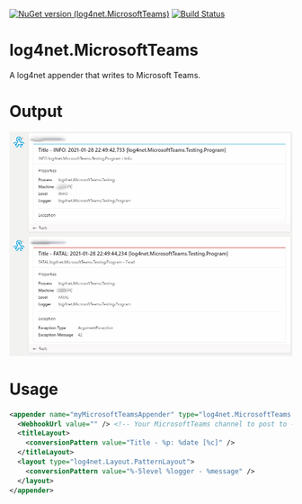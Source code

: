 [![NuGet version (log4net.MicrosoftTeams)](https://img.shields.io/nuget/v/log4net.MicrosoftTeams.svg?style=flat)](https://www.nuget.org/packages/log4net.MicrosoftTeams/)
[![Build Status](https://jeroenmaes.visualstudio.com/Demo/_apis/build/status/JEMS.log4net.MicrosoftTeams?branchName=master)](https://jeroenmaes.visualstudio.com/Demo/_build/latest?definitionId=5&branchName=master)
# log4net.MicrosoftTeams
A log4net appender that writes to Microsoft Teams.

# Output
![Example log4net.MicrosoftTeams output](img/log4netMicrosoftTeamsWithTitleOutput.png)

# Usage
```xml
<appender name="myMicrosoftTeamsAppender" type="log4net.MicrosoftTeams.MicrosoftTeamsAppender, log4net.MicrosoftTeams">
  <WebhookUrl value="" /> <!-- Your MicrosoftTeams channel to post to -->
  <titleLayout> 
    <conversionPattern value="Title - %p: %date [%c]" />
  </titleLayout>
  <layout type="log4net.Layout.PatternLayout">
    <conversionPattern value="%-5level %logger - %message" />
  </layout>
</appender>
```
